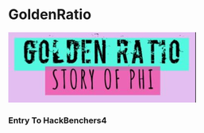# GoldenRatio

![GOLDEN RATIO](https://github.com/confusedcoder1/GoldenRatio/blob/master/images/Capture.PNG)

### Entry To HackBenchers4


